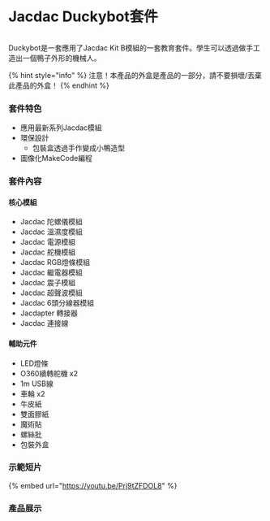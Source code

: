 # Jacdac Duckybot套件

<figure><img src="https://www.kittenbot.cc/cdn/shop/files/robot1.png?v=1693294402&#x26;width=600" alt=""><figcaption></figcaption></figure>

Duckybot是一套應用了Jacdac Kit B模組的一套教育套件。學生可以透過做手工造出一個鴨子外形的機械人。

{% hint style="info" %}
注意！本產品的外盒是產品的一部分，請不要損壞/丟棄此產品的外盒！
{% endhint %}

### 套件特色

* 應用最新系列Jacdac模組
* 環保設計
  * 包裝盒透過手作變成小鴨造型
* 圖像化MakeCode編程

### 套件內容

#### 核心模組

* Jacdac 陀螺儀模組
* Jacdac 溫濕度模組
* Jacdac 電源模組
* Jacdac 舵機模組
* Jacdac RGB燈條模組
* Jacdac 繼電器模組
* Jacdac 震子模組
* Jacdac 超聲波模組
* Jacdac 6頭分線器模組
* Jacdapter 轉接器
* Jacdac 連接線

#### 輔助元件

* LED燈條
* O360續轉舵機 x2
* 1m USB線
* 車輪 x2
* 牛皮紙
* 雙面膠紙
* 魔術貼
* 螺絲批
* 包裝外盒

### 示範短片

{% embed url="https://youtu.be/Prj9tZFDOL8" %}

### 產品展示

<figure><img src="https://www.kittenbot.cc/cdn/shop/files/robot4.png?v=1693301762&#x26;width=600" alt=""><figcaption></figcaption></figure>

<figure><img src="https://www.kittenbot.cc/cdn/shop/files/robot5.png?v=1693301762&#x26;width=600" alt=""><figcaption></figcaption></figure>

<figure><img src="https://www.kittenbot.cc/cdn/shop/files/robot6.png?v=1693301762&#x26;width=600" alt=""><figcaption></figcaption></figure>

<figure><img src="https://www.kittenbot.cc/cdn/shop/files/robot3.png?v=1693301762&#x26;width=600" alt=""><figcaption></figcaption></figure>

<figure><img src="https://www.kittenbot.cc/cdn/shop/files/robot2.png?v=1693301762&#x26;width=600" alt=""><figcaption></figcaption></figure>
